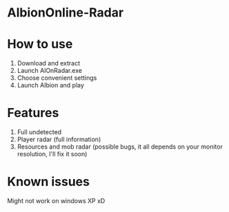 # AlbionOnline-Radar

# How to use
  1. Download and extract
  2. Launch AlOnRadar.exe
  3. Choose convenient settings
  4. Launch Albion and play
# Features
 1. Full undetected
 2. Player radar (full information)
 3. Resources and mob radar (possible bugs, it all depends on your monitor resolution, I'll fix it soon)
# Known issues
Might not work on windows XP xD
